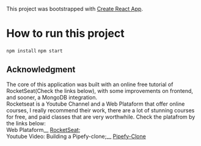 This project was bootstrapped with [Create React App](https://github.com/facebook/create-react-app).

# How to run this project

`npm install`
`npm start`

## Acknowledgment

The core of this application was built with an online free tutorial of RocketSeat(Check the links below), with some improvements on frontend, and sooner, a MongoDB integration.\
Rocketseat is a Youtube Channel and a Web Plataform that offer online courses, I really recommend their work, there are a lot of stunning courses for free, and paid classes that are very worthwhile. Check the platafrom by the links below:\
Web Plataform__
[RocketSeat](https://rocketseat.com.br/);\
Youtube Video: Building a Pipefy-clone;__
[Pipefy-Clone](https://www.youtube.com/watch?v=awRtgpRsdTQ&t=3597s)



